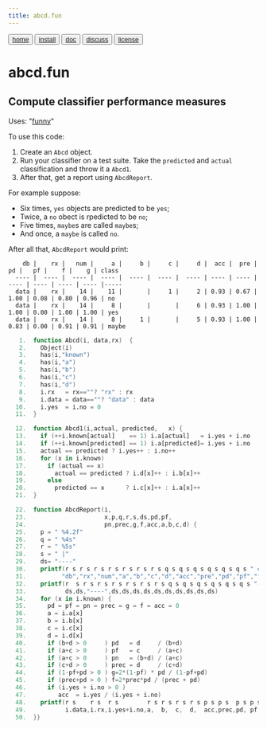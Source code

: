 ```yaml
---
title: abcd.fun
---
```


<button class="button button1"><a href="/fun/index">home</a></button>   <button class="button button2"><a href="/fun/INSTALL">install</a></button>   <button class="button button1"><a href="/fun/ABOUT">doc</a></button>   <button class="button button2"><a href="http://github.com/timm/fun/issues">discuss</a></button>    <button class="button button1"><a href="/fun/LICENSE">license</a></button> <br>



# abcd.fun
## Compute classifier  performance measures

Uses:  "[funny](funny)"<br>

To use this code:

1. Create an `Abcd` object.
2. Run your classifier on a test suite. Take the `predicted` and `actual` classification and throw it a `Abcd1`.
3. After that, get  a report using `AbcdReport`.

For example suppose:

- Six times, `yes` objects are predicted to be `yes`;
- Twice, a `no` obect is rpedicted to be `no`;
- Five times, `maybe`s are called `maybe`s;
- And once, a `maybe` is called `no`.

After all that,  `AbcdReport` would print:

```
    db |    rx |   num |     a |     b |     c |     d |  acc |  pre |   pd |   pf |    f |    g | class
  ---- |  ---- |  ---- |  ---- |  ---- |  ---- |  ---- | ---- | ---- | ---- | ---- | ---- | ---- |-----
  data |    rx |    14 |    11 |       |     1 |     2 | 0.93 | 0.67 | 1.00 | 0.08 | 0.80 | 0.96 | no
  data |    rx |    14 |     8 |       |       |     6 | 0.93 | 1.00 | 1.00 | 0.00 | 1.00 | 1.00 | yes
  data |    rx |    14 |     8 |     1 |       |     5 | 0.93 | 1.00 | 0.83 | 0.00 | 0.91 | 0.91 | maybe
```

```awk
   1.  function Abcd(i, data,rx)  {
   2.    Object(i)
   3.    has(i,"known")
   4.    has(i,"a")
   5.    has(i,"b")
   6.    has(i,"c")
   7.    has(i,"d")
   8.    i.rx   = rx==""? "rx" : rx
   9.    i.data = data==""? "data" : data
  10.    i.yes  = i.no = 0
  11.  }
```

```awk
  12.  function Abcd1(i,actual, predicted,   x) {
  13.    if (++i.known[actual]    == 1) i.a[actual]   = i.yes + i.no 
  14.    if (++i.known[predicted] == 1) i.a[predicted]= i.yes + i.no 
  15.    actual == predicted ? i.yes++ : i.no++ 
  16.    for (x in i.known) 
  17.      if (actual == x) 
  18.        actual == predicted ? i.d[x]++ : i.b[x]++
  19.      else 
  20.        predicted == x      ? i.c[x]++ : i.a[x]++
  21.  }
```

```awk
  22.  function AbcdReport(i,   
  23.                      x,p,q,r,s,ds,pd,pf,
  24.                      pn,prec,g,f,acc,a,b,c,d) {
  25.    p = " %4.2f"
  26.    q = " %4s"
  27.    r = " %5s"
  28.    s = " |"
  29.    ds= "----"
  30.    printf(r s r s r s r s r s r s r s q s q s q s q s q s q s " class\n",
  31.          "db","rx","num","a","b","c","d","acc","pre","pd","pf","f","g")
  32.    printf(r  s r s r s r s r s r s r s q s q s q s q s q s q s "-----\n",
  33.           ds,ds,"----",ds,ds,ds,ds,ds,ds,ds,ds,ds,ds)
  34.    for (x in i.known) {
  35.      pd = pf = pn = prec = g = f = acc = 0
  36.      a = i.a[x]
  37.      b = i.b[x]
  38.      c = i.c[x]
  39.      d = i.d[x]
  40.      if (b+d > 0     ) pd   = d     / (b+d) 
  41.      if (a+c > 0     ) pf   = c     / (a+c) 
  42.      if (a+c > 0     ) pn   = (b+d) / (a+c) 
  43.      if (c+d > 0     ) prec = d     / (c+d) 
  44.      if (1-pf+pd > 0 ) g=2*(1-pf) * pd / (1-pf+pd) 
  45.      if (prec+pd > 0 ) f=2*prec*pd / (prec + pd)   
  46.      if (i.yes + i.no > 0 ) 
  47.         acc  = i.yes / (i.yes + i.no) 
  48.    printf(r s    r s  r s        r s r s r s r s p s p s  p s p s p s p s  " %s\n",
  49.           i.data,i.rx,i.yes+i.no,a,  b,  c,  d,  acc,prec,pd, pf, f,  g,  x)
  50.  }}
```

